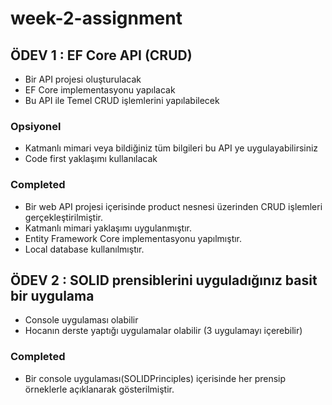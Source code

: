 # week-2-assignment

## ÖDEV 1 : EF Core API (CRUD) 
- Bir API projesi oluşturulacak
- EF Core implementasyonu yapılacak
- Bu API ile Temel CRUD işlemlerini yapılabilecek
### Opsiyonel
- Katmanlı mimari veya bildiğiniz tüm bilgileri bu API ye uygulayabilirsiniz
- Code first yaklaşımı kullanılacak

### Completed
- Bir web API projesi içerisinde product nesnesi üzerinden CRUD işlemleri gerçekleştirilmiştir.
- Katmanlı mimari yaklaşımı uygulanmıştır.
- Entity Framework Core implementasyonu yapılmıştır.
- Local database kullanılmıştır.


## ÖDEV 2 : SOLID prensiblerini uyguladığınız basit bir uygulama
- Console uygulaması olabilir
- Hocanın derste yaptığı uygulamalar olabilir (3 uygulamayı içerebilir)

### Completed
- Bir console uygulaması(SOLIDPrinciples) içerisinde her prensip örneklerle açıklanarak gösterilmiştir.
